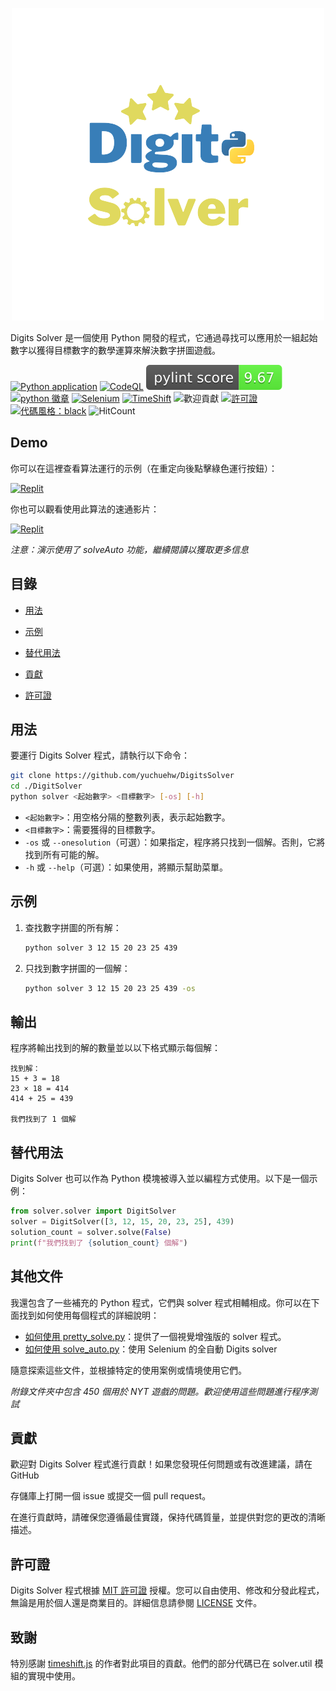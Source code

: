 <p align="center">
    <picture>
      <img 
        src="new_logo.png" 
        alt="VueTube 圖示"
        width="500"
       />
    </picture>
<p>

Digits Solver 是一個使用 Python 開發的程式，它通過尋找可以應用於一組起始數字以獲得目標數字的數學運算來解決數字拼圖遊戲。

[![Python application](https://github.com/yuchuehw/DigitsSolver/actions/workflows/python-app.yml/badge.svg)](https://github.com/yuchuehw/DigitsSolver/actions/workflows/python-app.yml)
[![CodeQL](https://github.com/yuchuehw/DigitsSolver/actions/workflows/github-code-scanning/codeql/badge.svg)](https://github.com/yuchuehw/DigitsSolver/actions/workflows/github-code-scanning/codeql)
[![PyLint 分數](https://raw.githubusercontent.com/yuchuehw/DigitsSolver/main/pylint_badge.svg)](pylint.out)
<br>
[![python 徽章](https://img.shields.io/badge/Python-3776AB?style=flat&for-the-badge&logo=python&logoColor=white)](https://www.python.org/)
[![Selenium](https://img.shields.io/badge/Selenium-grey.svg?style=flat&logo=selenium)](https://www.selenium.dev/)
[![TimeShift](https://img.shields.io/badge/TimeShift.js-grey.svg?style=flat&logo=javascript)](https://github.com/plaa/TimeShift-js)
![歡迎貢獻](https://img.shields.io/badge/contributions-welcome-brightgreen.svg?style=flat&color=pink)
[![許可證](https://img.shields.io/github/license/yuchuehw/DigitsSolver?style=flat&color=yellow)](LICENSE.md)
[![代碼風格：black](https://img.shields.io/badge/code%20style-black-000000.svg)](https://github.com/psf/black)
![HitCount](https://hits.dwyl.com/yuchuehw/DigitsSolver.svg?style=flat)

## Demo
你可以在這裡查看算法運行的示例（在重定向後點擊綠色運行按鈕）：

[![Replit](https://img.shields.io/badge/DEMO-REPL.IT-purple.svg?style=flat&logo=replit)](https://replit.com/@yuchuehw/DigitsSolver)

你也可以觀看使用此算法的速通影片：

[![Replit](https://img.shields.io/badge/DEMO-YOUTUBE-purple.svg?style=flat&logo=youtube)](https://www.youtube.com/watch?v=se2OdZnEHHA)

*注意：演示使用了 solveAuto 功能，繼續閱讀以獲取更多信息*

## 目錄
- [用法](#用法)
- [示例](#示例)
- [替代用法](#替代用法)
- [貢獻](#貢獻)


- [許可證](#許可證)


## 用法

要運行 Digits Solver 程式，請執行以下命令：

```bash
git clone https://github.com/yuchuehw/DigitsSolver
cd ./DigitSolver
python solver <起始數字> <目標數字> [-os] [-h]
```

- `<起始數字>`：用空格分隔的整數列表，表示起始數字。
- `<目標數字>`：需要獲得的目標數字。
- `-os` 或 `--onesolution`（可選）：如果指定，程序將只找到一個解。否則，它將找到所有可能的解。
- `-h` 或 `--help`（可選）：如果使用，將顯示幫助菜單。

## 示例

1. 查找數字拼圖的所有解：
   ```bash
   python solver 3 12 15 20 23 25 439
   ```

2. 只找到數字拼圖的一個解：
   ```bash
   python solver 3 12 15 20 23 25 439 -os
   ```

## 輸出

程序將輸出找到的解的數量並以以下格式顯示每個解：

```
找到解：
15 + 3 = 18
23 × 18 = 414
414 + 25 = 439

我們找到了 1 個解
```

## 替代用法
Digits Solver 也可以作為 Python 模塊被導入並以編程方式使用。以下是一個示例：

```python
from solver.solver import DigitSolver
solver = DigitSolver([3, 12, 15, 20, 23, 25], 439)
solution_count = solver.solve(False)
print(f"我們找到了 {solution_count} 個解")
```
## 其他文件

我還包含了一些補充的 Python 程式，它們與 solver 程式相輔相成。你可以在下面找到如何使用每個程式的詳細說明：

- [如何使用 pretty_solve.py](reference/prettySolve.md)：提供了一個視覺增強版的 solver 程式。
- [如何使用 solve_auto.py](reference/solveAuto.md)：使用 Selenium 的全自動 Digits solver

隨意探索這些文件，並根據特定的使用案例或情境使用它們。

*附錄文件夾中包含 450 個用於 NYT 遊戲的問題。歡迎使用這些問題進行程序測試*

## 貢獻

歡迎對 Digits Solver 程式進行貢獻！如果您發現任何問題或有改進建議，請在 GitHub

 存儲庫上打開一個 issue 或提交一個 pull request。

在進行貢獻時，請確保您遵循最佳實踐，保持代碼質量，並提供對您的更改的清晰描述。


## 許可證

Digits Solver 程式根據 [MIT 許可證](https://choosealicense.com/licenses/mit/) 授權。您可以自由使用、修改和分發此程式，無論是用於個人還是商業目的。詳細信息請參閱 [LICENSE](LICENSE.md) 文件。

## 致謝

特別感謝 [timeshift.js](https://github.com/plaa/TimeShift-js) 的作者對此項目的貢獻。他們的部分代碼已在 solver.util 模組的實現中使用。
